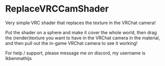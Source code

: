 # ReplaceVRCCamShader
Very simple VRC shader that replaces the texture in the VRChat camera!

Put the shader on a sphere and make it cover the whole world, then drag the (render)texture you want to have in the VRChat camera in the material, and then pull out the in-game VRChat camera to see it working!

For help / support, please message me on discord, my username is Ikbenmathijs
